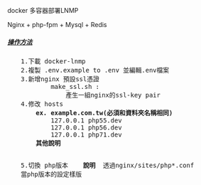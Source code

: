 docker 多容器部署LNMP

Nginx + php-fpm + Mysql + Redis

<h5><span style="text-decoration: underline;">操作方法</span></h5>
<pre style="padding-left: 30px;">
1.下載 docker-lnmp
2.複製 .env.example to .env 並編輯.env檔案
3.新增nginx 預設ssl憑證
        make_ssl.sh : 
            產生一組nginx的ssl-key pair
4.修改 hosts 
    <b>ex. example.com.tw(必須和資料夾名稱相同)</b>
        127.0.0.1 php55.dev
        127.0.0.1 php56.dev
        127.0.0.1 php71.dev
    <b>其他說明</b>
       
5.切換 php版本
    <b>說明</b> 
       透過nginx/sites/php*.conf 當php版本的設定樣版   
</pre>


